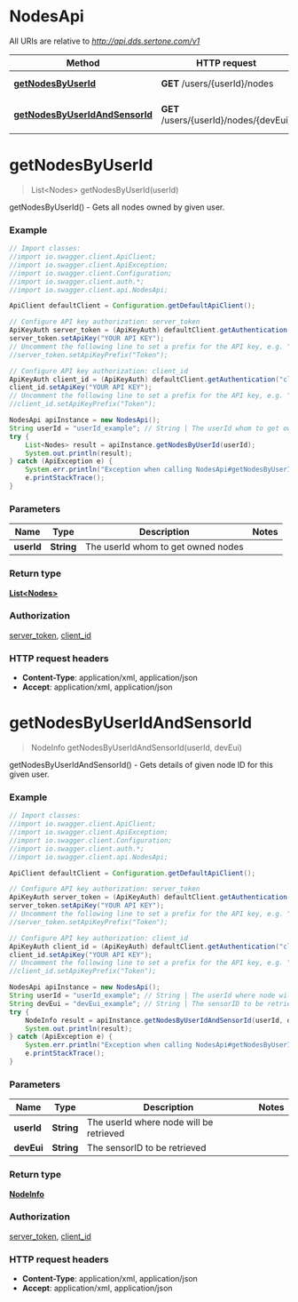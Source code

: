 # NodesApi

All URIs are relative to *http://api.dds.sertone.com/v1*

Method | HTTP request | Description
------------- | ------------- | -------------
[**getNodesByUserId**](NodesApi.md#getNodesByUserId) | **GET** /users/{userId}/nodes | getNodesByUserId() - Gets all nodes owned by given user.
[**getNodesByUserIdAndSensorId**](NodesApi.md#getNodesByUserIdAndSensorId) | **GET** /users/{userId}/nodes/{devEui} | getNodesByUserIdAndSensorId() - Gets details of given node ID for this given user.


<a name="getNodesByUserId"></a>
# **getNodesByUserId**
> List&lt;Nodes&gt; getNodesByUserId(userId)

getNodesByUserId() - Gets all nodes owned by given user.



### Example
```java
// Import classes:
//import io.swagger.client.ApiClient;
//import io.swagger.client.ApiException;
//import io.swagger.client.Configuration;
//import io.swagger.client.auth.*;
//import io.swagger.client.api.NodesApi;

ApiClient defaultClient = Configuration.getDefaultApiClient();

// Configure API key authorization: server_token
ApiKeyAuth server_token = (ApiKeyAuth) defaultClient.getAuthentication("server_token");
server_token.setApiKey("YOUR API KEY");
// Uncomment the following line to set a prefix for the API key, e.g. "Token" (defaults to null)
//server_token.setApiKeyPrefix("Token");

// Configure API key authorization: client_id
ApiKeyAuth client_id = (ApiKeyAuth) defaultClient.getAuthentication("client_id");
client_id.setApiKey("YOUR API KEY");
// Uncomment the following line to set a prefix for the API key, e.g. "Token" (defaults to null)
//client_id.setApiKeyPrefix("Token");

NodesApi apiInstance = new NodesApi();
String userId = "userId_example"; // String | The userId whom to get owned nodes
try {
    List<Nodes> result = apiInstance.getNodesByUserId(userId);
    System.out.println(result);
} catch (ApiException e) {
    System.err.println("Exception when calling NodesApi#getNodesByUserId");
    e.printStackTrace();
}
```

### Parameters

Name | Type | Description  | Notes
------------- | ------------- | ------------- | -------------
 **userId** | **String**| The userId whom to get owned nodes |

### Return type

[**List&lt;Nodes&gt;**](Nodes.md)

### Authorization

[server_token](../README.md#server_token), [client_id](../README.md#client_id)

### HTTP request headers

 - **Content-Type**: application/xml, application/json
 - **Accept**: application/xml, application/json

<a name="getNodesByUserIdAndSensorId"></a>
# **getNodesByUserIdAndSensorId**
> NodeInfo getNodesByUserIdAndSensorId(userId, devEui)

getNodesByUserIdAndSensorId() - Gets details of given node ID for this given user.



### Example
```java
// Import classes:
//import io.swagger.client.ApiClient;
//import io.swagger.client.ApiException;
//import io.swagger.client.Configuration;
//import io.swagger.client.auth.*;
//import io.swagger.client.api.NodesApi;

ApiClient defaultClient = Configuration.getDefaultApiClient();

// Configure API key authorization: server_token
ApiKeyAuth server_token = (ApiKeyAuth) defaultClient.getAuthentication("server_token");
server_token.setApiKey("YOUR API KEY");
// Uncomment the following line to set a prefix for the API key, e.g. "Token" (defaults to null)
//server_token.setApiKeyPrefix("Token");

// Configure API key authorization: client_id
ApiKeyAuth client_id = (ApiKeyAuth) defaultClient.getAuthentication("client_id");
client_id.setApiKey("YOUR API KEY");
// Uncomment the following line to set a prefix for the API key, e.g. "Token" (defaults to null)
//client_id.setApiKeyPrefix("Token");

NodesApi apiInstance = new NodesApi();
String userId = "userId_example"; // String | The userId where node will be retrieved
String devEui = "devEui_example"; // String | The sensorID to be retrieved
try {
    NodeInfo result = apiInstance.getNodesByUserIdAndSensorId(userId, devEui);
    System.out.println(result);
} catch (ApiException e) {
    System.err.println("Exception when calling NodesApi#getNodesByUserIdAndSensorId");
    e.printStackTrace();
}
```

### Parameters

Name | Type | Description  | Notes
------------- | ------------- | ------------- | -------------
 **userId** | **String**| The userId where node will be retrieved |
 **devEui** | **String**| The sensorID to be retrieved |

### Return type

[**NodeInfo**](NodeInfo.md)

### Authorization

[server_token](../README.md#server_token), [client_id](../README.md#client_id)

### HTTP request headers

 - **Content-Type**: application/xml, application/json
 - **Accept**: application/xml, application/json


